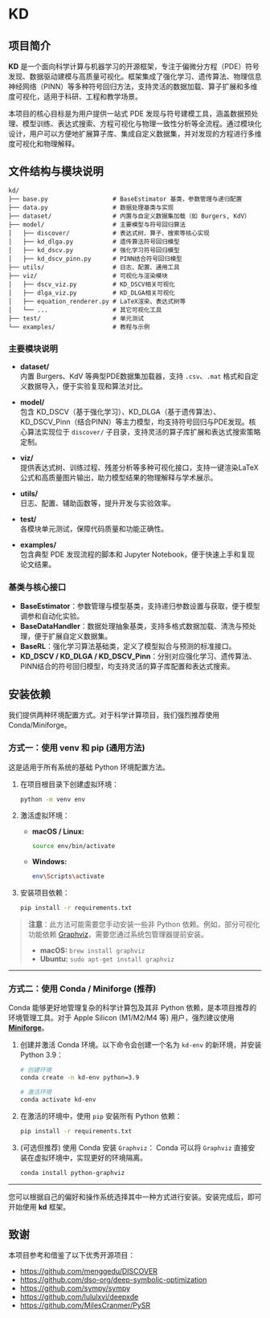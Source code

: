 
# KD

## 项目简介

**KD** 是一个面向科学计算与机器学习的开源框架，专注于偏微分方程（PDE）符号发现、数据驱动建模与高质量可视化。框架集成了强化学习、遗传算法、物理信息神经网络（PINN）等多种符号回归方法，支持灵活的数据加载、算子扩展和多维度可视化，适用于科研、工程和教学场景。

本项目的核心目标是为用户提供一站式 PDE 发现与符号建模工具，涵盖数据预处理、模型训练、表达式搜索、方程可视化与物理一致性分析等全流程。通过模块化设计，用户可以方便地扩展算子库、集成自定义数据集，并对发现的方程进行多维度可视化和物理解释。

## 文件结构与模块说明

```
kd/
├── base.py                  # BaseEstimator 基类，参数管理与递归配置
├── data.py                  # 数据处理基类与实现
├── dataset/                 # 内置与自定义数据集加载（如 Burgers, KdV）
├── model/                   # 主要模型与符号回归算法
│   ├── discover/            # 表达式树、算子、搜索等核心实现
│   ├── kd_dlga.py           # 遗传算法符号回归模型
│   ├── kd_dscv.py           # 强化学习符号回归模型
│   ├── kd_dscv_pinn.py      # PINN结合符号回归模型
├── utils/                   # 日志、配置、通用工具
├── viz/                     # 可视化与渲染模块
│   ├── dscv_viz.py          # KD_DSCV相关可视化
│   ├── dlga_viz.py          # KD_DLGA相关可视化
│   ├── equation_renderer.py # LaTeX渲染、表达式树等
│   └── ...                  # 其它可视化工具
├── test/                    # 单元测试
└── examples/                # 教程与示例
```

### 主要模块说明

- **dataset/**  
  内置 Burgers、KdV 等典型PDE数据集加载器，支持 `.csv`、`.mat` 格式和自定义数据导入，便于实验复现和算法对比。

- **model/**  
  包含 KD_DSCV（基于强化学习）、KD_DLGA（基于遗传算法）、KD_DSCV_Pinn（结合PINN）等主力模型，均支持符号回归与PDE发现。核心算法实现位于 `discover/` 子目录，支持灵活的算子库扩展和表达式搜索策略定制。

- **viz/**  
  提供表达式树、训练过程、残差分析等多种可视化接口，支持一键渲染LaTeX公式和高质量图片输出，助力模型结果的物理解释与学术展示。

- **utils/**  
  日志、配置、辅助函数等，提升开发与实验效率。

- **test/**  
  各模块单元测试，保障代码质量和功能正确性。

- **examples/**  
  包含典型 PDE 发现流程的脚本和 Jupyter Notebook，便于快速上手和复现论文结果。

### 基类与核心接口

- **BaseEstimator**：参数管理与模型基类，支持递归参数设置与获取，便于模型调参和自动化实验。
- **BaseDataHandler**：数据处理抽象基类，支持多格式数据加载、清洗与预处理，便于扩展自定义数据集。
- **BaseRL**：强化学习算法基础类，定义了模型拟合与预测的标准接口。
- **KD_DSCV / KD_DLGA / KD_DSCV_Pinn**：分别对应强化学习、遗传算法、PINN结合的符号回归模型，均支持灵活的算子库配置和表达式搜索。

## 安装依赖

我们提供两种环境配置方式。对于科学计算项目，我们强烈推荐使用 Conda/Miniforge。

### 方式一：使用 venv 和 pip (通用方法)

这是适用于所有系统的基础 Python 环境配置方法。

1.  在项目根目录下创建虚拟环境：
    ```bash
    python -m venv env
    ```

2.  激活虚拟环境：
    * **macOS / Linux:**
        ```bash
        source env/bin/activate
        ```
    * **Windows:**
        ```bash
        env\Scripts\activate
        ```

3.  安装项目依赖：
    ```bash
    pip install -r requirements.txt
    ```

> **注意**：此方法可能需要您手动安装一些非 Python 依赖。例如，部分可视化功能依赖 [Graphviz](https://graphviz.gitlab.io/)，需要您通过系统包管理器提前安装。
>
> * **macOS:** `brew install graphviz`
> * **Ubuntu:** `sudo apt-get install graphviz`

---

### 方式二：使用 Conda / Miniforge (推荐)

Conda 能够更好地管理复杂的科学计算包及其非 Python 依赖，是本项目推荐的环境管理工具。对于 Apple Silicon (M1/M2/M4 等) 用户，强烈建议使用 [**Miniforge**](https://github.com/conda-forge/miniforge)。

1.  创建并激活 Conda 环境。以下命令会创建一个名为 `kd-env` 的新环境，并安装 Python 3.9：
    ```bash
    # 创建环境
    conda create -n kd-env python=3.9

    # 激活环境
    conda activate kd-env
    ```

2.  在激活的环境中，使用 `pip` 安装所有 Python 依赖：
    ```bash
    pip install -r requirements.txt
    ```

3.  (可选但推荐) 使用 Conda 安装 `Graphviz`：
    Conda 可以将 `Graphviz` 直接安装在虚拟环境中，实现更好的环境隔离。
    ```bash
    conda install python-graphviz
    ```

---

您可以根据自己的偏好和操作系统选择其中一种方式进行安装。安装完成后，即可开始使用 **kd** 框架。

## 致谢

本项目参考和借鉴了以下优秀开源项目：
- https://github.com/menggedu/DISCOVER
- https://github.com/dso-org/deep-symbolic-optimization
- https://github.com/sympy/sympy
- https://github.com/lululxvi/deepxde
- https://github.com/MilesCranmer/PySR
